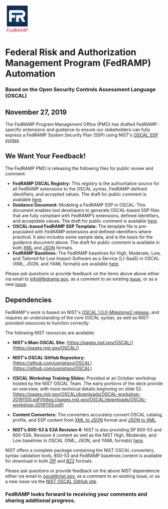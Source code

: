 <img src='./assets/FedRAMP_LOGO.png' alt="FedRAMP" width="76" height="94"><br />
# Federal Risk and Authorization Management Program (FedRAMP) Automation
### Based on the Open Security Controls Assessment Language (OSCAL)


## November 27, 2019

The FedRAMP Program Management Office (PMO) has drafted FedRAMP-specific extensions and guidance to ensure our stakeholders can fully express a FedRAMP System Security Plan (SSP) using NIST's [OSCAL SSP syntax](https://pages.nist.gov/OSCAL/documentation/schema/ssp/).


## We Want Your Feedback!
The FedRAMP PMO is releasing the following files for public review and comment:
- **FedRAMP OSCAL Registry:** This registry is the authoritative source for all FedRAMP extensions to the OSCAL syntax, FedRAMP-defined identifiers, and accepted values. The draft for public comment is available [here](https://github.com/GSA/fedramp-automation/raw/master/documents/FedRAMP_OSCAL_Registry.xlsx).
- **Guidance Document:** Modeling a FedRAMP SSP in OSCAL: This document enables tool developers to generate OSCAL-based SSP files that are fully compliant with FedRAMP’s extensions, defined identifiers, and acceptable values. The draft for public comment is available [here](https://github.com/GSA/fedramp-automation/raw/master/documents/Modeling_a_FedRAMP-SSP_in_OSCAL.pdf).
- **OSCAL-based FedRAMP SSP Template:** The template file is pre-populated with FedRAMP extensions and defined-identifiers where practical. It also includes some sample data, and is the basis for the guidance document above. The draft for public comment is available in both [XML](https://github.com/GSA/fedramp-automation/raw/master/templates/FedRAMP-SSP-OSCAL-Template.xml) and [JSON](https://github.com/GSA/fedramp-automation/raw/master/templates/FedRAMP-SSP-OSCAL-Template.json) formats.
- **FedRAMP Baselines:** The FedRAMP baselines for High, Moderate, Low, and Tailored for Low Impact-Software as a Service (LI-SaaS) in OSCAL (XML, JSON, and YAML formats) are available [here](https://github.com/usnistgov/OSCAL/tree/master/content/fedramp.gov). 

Please ask questions or provide feedback on the items above above either via email to [info@fedramp.gov](mailto:info@fedramp.gov), as a comment to an existing [issue](https://github.com/GSA/fedramp-automation/issues), or as a new [issue](https://github.com/GSA/fedramp-automation/issues).


## Dependencies

FedRAMP's work is based on NIST's [OSCAL 1.0.0-Milestone2 release](https://github.com/usnistgov/OSCAL/releases/tag/v1.0.0-milestone2), and requires an understanding of the core OSCAL syntax, as well as NIST-provided resources to function correctly.

The following NIST resources are available:
- **NIST's Main OSCAL Site:** [https://pages.nist.gov/OSCAL/](https://pages.nist.gov/OSCAL/)
- **NIST's OSCAL GitHub Repository:** [https://github.com/usnistgov/OSCAL](https://github.com/usnistgov/OSCAL)
- **OSCAL Workshop Training Slides:** Provided at an October workshop hosted by the NIST OSCAL Team. The early portions of the deck provide an overview, with more technical details beginning on slide 52. [https://pages.nist.gov/OSCAL/downloads/OSCAL-workshop-20191105.pdf](https://pages.nist.gov/OSCAL/downloads/OSCAL-workshop-20191105.pdf)


- **Content Converters:** The converters accurately convert OSCAL catalog, profile, and SSP content from [XML to JSON](https://github.com/usnistgov/OSCAL/tree/master/json/convert) format and [JSON to XML](https://github.com/usnistgov/OSCAL/tree/master/xml/convert). 

- **NIST’s 800-53 & 53A Revision 4:** NIST is also providing SP 800-53 and 800-53A, Revision 4 content as well as the NIST High, Moderate, and Low baselines in OSCAL (XML, JSON, and YAML formats) [here](https://github.com/usnistgov/OSCAL/tree/master/content/nist.gov/SP800-53/rev4). 

NIST offers a complete package containing the NIST OSCAL converters, syntax validation tools, 800-53 and FedRAMP baselines content is available for download in both [ZIP](https://github.com/usnistgov/OSCAL/releases/download/v1.0.0-milestone2/oscal-1.0.0-milestone2.zip) and [BZ2](https://github.com/usnistgov/OSCAL/releases/download/v1.0.0-milestone2/oscal-1.0.0-milestone2.tar.bz2) formats. 

Please ask questions or provide feedback on the above NIST dependencie either via email to [oscal@nist.gov](mailto:oscal@nist.gov), as a comment to an existing issue, or as a new issue via the [NIST OSCAL GitHub site](https://github.com/usnistgov/OSCAL/issues).


### FedRAMP looks forward to receiving your comments and sharing additional progress.




